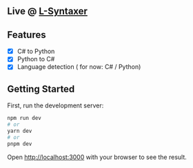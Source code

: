 ## Live @ [L-Syntaxer](https://)

## Features

- [x] C# to Python
- [x] Python to C#
- [x] Language detection ( for now: C# / Python)

## Getting Started

First, run the development server:

```bash
npm run dev
# or
yarn dev
# or
pnpm dev
```

Open [http://localhost:3000](http://localhost:3000) with your browser to see the result.
